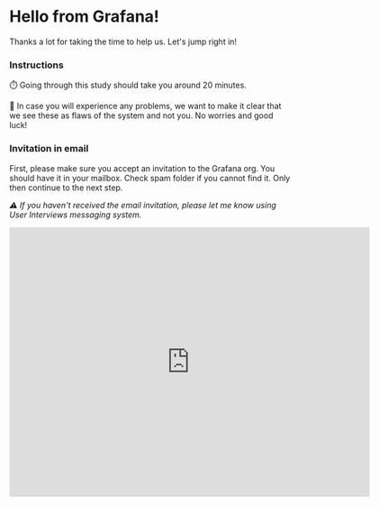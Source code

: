 # Hello from Grafana!

Thanks a lot for taking the time to help us. Let's jump right in!

### Instructions
⏱️ Going through this study should take you around 20 minutes.

🐛 In case you will experience any problems, we want to make it clear that we see these as flaws of the system and not you. No worries and good luck!


### Invitation in email
First, please make sure you accept an invitation to the Grafana org. You should have it in your mailbox. Check spam folder if you cannot find it. Only then continue to the next step.

*⚠️ If you haven't received the email invitation, please let me know using User Interviews messaging system.*

<iframe src="https://docs.google.com/forms/d/e/1FAIpQLSe6W2L-JoWHse6DpSzI_6t4D_aDgT5OhPq21BTkoFUJLOKT6g/viewform?embedded=true" width="640" height="478" frameborder="0" marginheight="0" marginwidth="0">Loading…</iframe>
